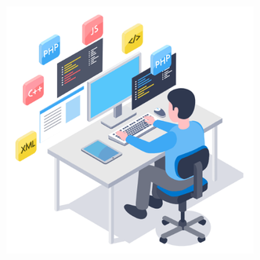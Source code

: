 
![development](https://github.com/heidar-dev-2024/heidar-dev-2024/blob/main/46207-programmer-1.gif)